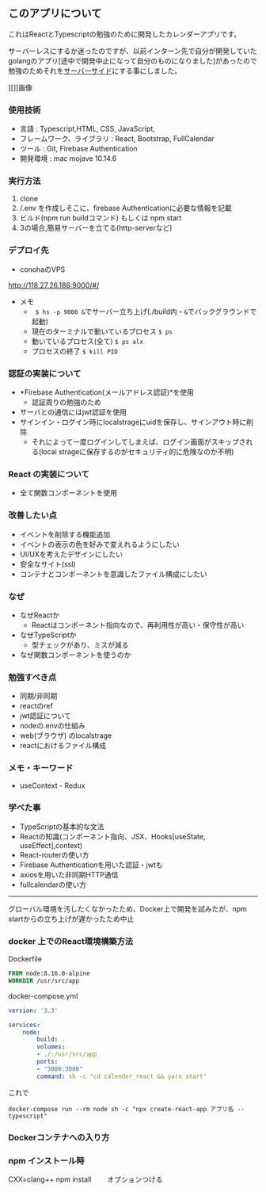## このアプリについて

これはReactとTypescriptの勉強のために開発したカレンダーアプリです。

サーバーレスにするか迷ったのですが、以前インターン先で自分が開発していたgolangのアプリ[途中で開発中止になって自分のものになりました]があったので勉強のためそれを[サーバーサイド](https://github.com/f-masanori/calendar_app)にする事にしました。

[[]]画像

### 使用技術

- 言語 : Typescript,HTML, CSS, JavaScript,
- フレームワーク、ライブラリ : React, Bootstrap, FullCalendar
- ツール : Git, Firebase Authentication
- 開発環境 : mac mojave 10.14.6

### 実行方法

1. clone
2. /.env を作成しそこに、firebase Authenticationに必要な情報を記載
3. ビルド(npm run buildコマンド) もしくは npm start 
4. 3の場合,簡易サーバーを立てる(http-serverなど)

### デプロイ先

- conohaのVPS

http://118.27.26.186:9000/#/

- メモ
  - ` $ hs -p 9000 &`でサーバー立ち上げ(./build内・`&`でバックグラウンドで起動)
  - 現在のターミナルで動いているプロセス `$ ps`
  - 動いているプロセス(全て) `$ ps alx`
  - プロセスの終了 `$ kill PID `

###  認証の実装について

- *Firebase Authentication(メールアドレス認証)*を使用
  - 認証周りの勉強のため
- サーバとの通信にはjwt認証を使用
- サインイン・ログイン時にlocalstrageにuidを保存し、サインアウト時に削除
  - それによって一度ログインしてしまえば、ログイン画面がスキップされる(local strageに保存するのがセキュリティ的に危険なのか不明)

### React の実装について

- 全て関数コンポーネントを使用

### 改善したい点

- イベントを削除する機能追加
- イベントの表示の色を好みで変えれるようにしたい
- UI/UXを考えたデザインにしたい
- 安全なサイト(ssl)
- コンテナとコンポーネントを意識したファイル構成にしたい

### なぜ

- なぜReactか
  - Reactはコンポーネント指向なので、再利用性が高い・保守性が高い
- なぜTypeScriptか
  - 型チェックがあり、ミスが減る
- なぜ関数コンポーネントを使うのか

### 勉強すべき点

- 同期/非同期
- reactのref
- jwt認証について
- nodeの.envの仕組み
- web(ブラウザ) のlocalstrage
- reactにおけるファイル構成

### メモ・キーワード

- useContext - Redux

### 学べた事

- TypeScriptの基本的な文法
- Reactの知識(コンポーネント指向、JSX、Hooks[useState, useEffect],context)
- React-routerの使い方
- Firebase Authenticationを用いた認証・jwtも
- axiosを用いた非同期HTTP通信
- fullcalendarの使い方





______

グローバル環境を汚したくなかったため、Docker上で開発を試みたが、npm startからの立ち上げが遅かったため中止

### docker 上でのReact環境構築方法

Dockerfile

```dockerfile
FROM node:8.16.0-alpine  
WORKDIR /usr/src/app

```

docker-compose.yml

```docker-compose.yml
version: '3.3'

services: 
    node:
        build: .
        volumes:
        - ./:/usr/src/app
        ports:
        - "3000:3000"
        command: sh -c "cd calender_react && yarn start"
```

これで

``docker-compose run --rm node sh -c "npx create-react-app アプリ名 --typescript"``

### Dockerコンテナへの入り方

### npm インストール時
CXX=clang++ npm install　　
オプションつける
